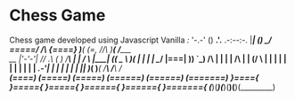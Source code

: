# Chess Game
Chess game developed using Javascript Vanilla 
                                                   _:_
                                                  '-.-'
                                         ()      __.'.__
                                      .-:--:-.  |_______|
                               ()      \____/    \=====/
                               /\      {====}     )___(
                    (\=,      //\\      )__(     /_____\
    __    |'-'-'|  //  .\    (    )    /____\     |   |
   /  \   |_____| (( \_  \    )__(      |  |      |   |
   \__/    |===|   ))  `\_)  /____\     |  |      |   |
  /____\   |   |  (/     \    |  |      |  |      |   |
   |  |    |   |   | _.-'|    |  |      |  |      |   |
   |__|    )___(    )___(    /____\    /____\    /_____\
  (====)  (=====)  (=====)  (======)  (======)  (=======)
  }===={  }====={  }====={  }======{  }======{  }======={
 (______)(_______)(_______)(________)(________)(_________)
